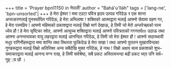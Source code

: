+++
title = 'Prayer bpn11150 in नेपाली'
author = "Bahá'u'lláh"
tags = ['lang-ne', 'bpn-unsorted']
+++
हे मेरा ईश्वर ! ममा एउटा पवित्र हृदय उत्पन्न गरिदेऊ र एक शान्त अन्तःकरणलाई पुनर्स्थापित  गरिदेऊ, हे मेरा अभिलाषा ! शक्तिको आत्माद्वारा मलाई आफ्नो सेवामा ग्रहण गर, हे मेरा परमप्रिय ! आफ्नो महिमाको प्रकाशद्वारा मलाई तिम्रो मार्ग देखाऊ, हे तिमी जो मेरो अन्तरेच्छाको परम ध्येय हौ ! हे मेरा सृष्टिका स्रोत, आफ्नो अत्युच्च शक्तिद्वारा मलाई आफ्नो पवित्रताको गगनतर्पm उठाऊ तथा आफ्ना अनन्तभावका वायु लहरद्वारा मलाई आनन्दित गरिदेऊ, हे तिमी जो मेरा ईश्वर हौ ! आफ्नो सदास्थायी मधुर रागिनीहरूद्वारा ममा शान्ति तथा स्थिरता फुकिदेऊ हे मेरा सखा ! तथा आफ्नो पुरातन मुखारविन्दका गुणहरूद्वारा मलाई तिम्रो अतिरिक्त अन्य सबैदेखि मुक्त गरिदेऊ, हे नाथ ! तिम्रो अक्षय सत्व प्रकाशको शुभ– समाचारद्वारा मलाई आनन्द मग्न राख, हे तिमी सर्वश्रेष्ठ, सबै प्रकट अस्तित्वभन्दा बढी प्रकट भएर पनि सर्व–गुह््य छौ ।
